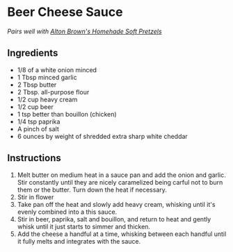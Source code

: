 # Beer Cheese Sauce
*Pairs well with [Alton Brown's Homehade Soft Pretzels](https://altonbrown.com/homemade-soft-pretzels-recipe/)*
## Ingredients

- 1/8 of a white onion minced
- 1 Tbsp minced garlic
- 2 Tbsp butter
- 2 Tbsp. all-purpose flour
- 1/2 cup heavy cream
- 1/2 cup beer
- 1 tsp better than bouillon (chicken)
- 1/4 tsp paprika
- A pinch of salt
- 6 ounces by weight of shredded extra sharp white cheddar
## Instructions
1) Melt butter on medium heat in a sauce pan and add the onion and garlic. Stir constantly until they are nicely caramelized being carful not to burn them or the butter. Turn down the heat if necessary.
2) Stir in flower
3) Take pan off the heat and slowly add heavy cream, whisking until it's evenly combined into a this sauce.
4) Stir in beer, paprika, salt and bouillon, and return to heat and gently whisk until it just starts to simmer and thicken.
5) Add the cheese a handful at a time, whisking between each handful until it fully melts and integrates with the sauce.
